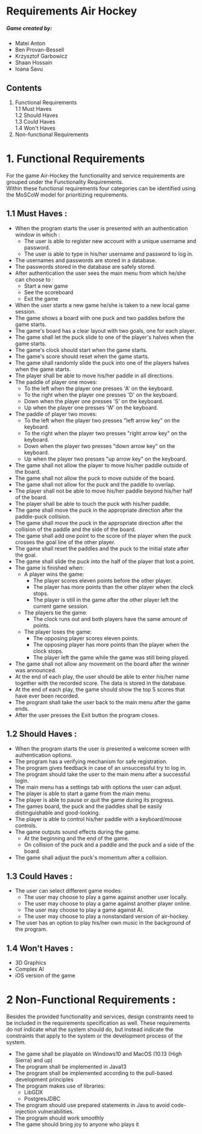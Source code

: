 Requirements Air Hockey
======

##### Game created by: 
* Matei Anton
* Ben Provan-Bessell
* Krzysztof Garbowicz
* Shaan Hossain
* Ioana Savu


## Contents
1. Functional Requirements  
    1.1 Must Haves  
    1.2 Should Haves    
    1.3 Could Haves     
    1.4 Won't Haves
2. Non-functional Requirements
# 1. Functional Requirements
For the game Air-Hockey the functionality and service requirements are grouped under the Functionality Requirements.    
Within these functional requirements four categories can be identified using the MoSCoW model for prioritizing requirements.
    
## 1.1 Must Haves : 
 * When the program starts the user is presented with an authentication window in which : 
    * The user is able to register new account with a unique username and password.
    * The user is able to type in his/her username and password to log in.
 * The usernames and passwords are stored in a database.
 * The passwords stored in the database are safely stored.
 * After authentication the user sees the main menu from which he/she can choose to : 
    * Start a new game
    * See the scoreboard
    * Exit the game
 * When the user starts a new game he/she is taken to a new local game session.
 * The game shows a board with one puck and two paddles before the game starts.    
 * The game's board has a clear layout with two goals, one for each player.    
 * The game shall let the puck slide to one of the player's halves when the game starts.
 * The game's clock should start when the game starts.
 * The game's score should reset when the game starts.
 * The game shall randomly slide the puck into one of the players halves when the game starts.
 * The player shall be able to move his/her paddle in all directions.
 * The paddle of player one moves:  
    * To the left when the player one presses 'A' on the keyboard.   
    * To the right when the player one presses 'D' on the keyboard.  
    * Down when the player one presses 'S' on the keyboard.  
    * Up when the player one presses 'W' on the keyboard.  
* The paddle of player two moves:  
    * To the left when the player two presses "left arrow key" on the keyboard.  
    * To the right when the player two presses "right arrow key" on the keyboard.  
    * Down when the player two presses "down arrow key" on the keyboard.  
    * Up when the player two presses "up arrow key" on the keyboard.
 * The game shall not allow the player to move his/her paddle outside of the board.
 * The game shall not allow the puck to move outside of the board.
 * The game shall not allow for the puck and the paddle to overlap.
 * The player shall not be able to move his/her paddle beyond his/her half of the board.
 * The player shall be able to touch the puck with his/her paddle.  
 * The game shall move the puck in the appropriate direction after the paddle-puck collision.
 * The game shall move the puck in the appropriate direction after the collision of the paddle and the side of the board.
 * The game shall add one point to the score of the player when the puck crosses the goal line of the other player.
 * The game shall reset the paddles and the puck to the initial state after the goal.
 * The game shall slide the puck into the half of the player that lost a point.
 * The game is finished when:  
    * A player wins the game:  
        * The player scores eleven points before the other player.
        * The player has more points than the other player when the clock stops.  
        * The player is still in the game after the other player left the current game session.  
    * The players tie the game: 
        * The clock runs out and both players have the same amount of points.  
    * The player loses the game:  
        * The opposing player scores eleven points.  
        * The opposing player has more points than the player when the clock stops.  
        * The player left the game while the game was still being played.  
 * The game shall not allow any movement on the board after the winner was announced.
 * At the end of each play, the user should be able to enter his/her name together with the recorded score. The data is stored in the database.  
 * At the end of each play, the game should show the top 5 scores that have ever been recorded.  
 * The program shall take the user back to the main menu after the game ends.  
 * After the user presses the Exit button the program closes. 


## 1.2 Should Haves : 
* When the program starts the user is presented a welcome screen with authentication options.
* The program has a verifying mechanism for safe registration.
* The program gives feedback in case of an unsuccessful try to log in.
* The program should take the user to the main menu after a successful login.
* The main menu has a settings tab with options the user can adjust.
* The player is able to start a game from the main menu.
* The player is able to pause or quit the game during its progress.
* The games board, the puck and the paddles shall be easily distinguishable and good-looking.
* The player is able to control his/her paddle with a keyboard/mouse controls.
* The game outputs sound effects during the game.
    * At the beginning and the end of the game.
    * On collision of the puck and a paddle and the puck and a side of the board. 
* The game shall adjust the puck's momentum after a collision.

## 1.3 Could Haves : 
* The user can select different game modes: 
    * The user may choose to play a game against another user locally.
    * The user may choose to play a game against another player online.
    * The user may choose to play a game against AI.
    * The user may choose to play a nonstandard version of air-hockey.
* The user has an option to play his/her own music in the background of the program.

## 1.4 Won't Haves : 
* 3D Graphics
* Complex AI
* iOS version of the game

# 2 Non-Functional Requirements : 
Besides the provided functionality and services, design constraints need to be included in the
requirements specification as well. These requirements do not indicate what the system
should do, but instead indicate the constraints that apply to the system or the development
process of the system.

* The game shall be playable on Windows10 and MacOS (10.13 (High Sierra) and up)
* The program shall be implemented in Java13
* The program shall be implemented according to the pull-based development principles
* The program makes use of libraries:
    * LibGDX
    * PostgresJDBC
* The program should use prepared statements in Java to avoid code-injection vulnerabilities.  
* The program should work smoothly
* The game should bring joy to anyone who plays it


